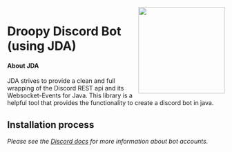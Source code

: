 <img align="right" src="https://i.ibb.co/FD5gz2n/N.png" height="200" width="200">

# Droopy Discord Bot (using JDA)

#### About JDA
JDA strives to provide a clean and full wrapping of the Discord REST api and its Websocket-Events for Java.
This library is a helpful tool that provides the functionality to create a discord bot in java.

## Installation process

_Please see the [Discord docs](https://discord.com/developers/docs/reference) for more information about bot accounts._
